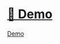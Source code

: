 # [🔗 Demo](http://www.ecine.somee.com/Movies)

<a href="http://www.ecine.somee.com/Movies" target="_blank">Demo</a>